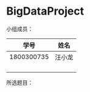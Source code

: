 # BigDataProject

小组成员：

| 学号       | 姓名   |
| ---------- | ------ |
| 1800300735 | 汪小龙 |
|            |        |
|            |        |
|            |        |
|            |        |

所选题目：



